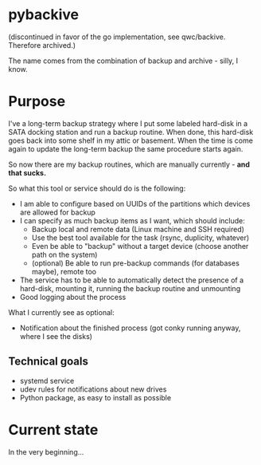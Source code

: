# pybackive

(discontinued in favor of the go implementation, see qwc/backive. Therefore archived.)

The name comes from the combination of backup and archive - silly, I know.

# Purpose

I've a long-term backup strategy where I put some labeled hard-disk in a SATA docking station and run a backup routine. When done, this hard-disk goes back into some shelf in my attic or basement. When the time is come again to update the long-term backup the same procedure starts again.

So now there are my backup routines, which are manually currently - **and that sucks.**

So what this tool or service should do is the following:
- I am able to configure based on UUIDs of the partitions which devices are allowed for backup
- I can specify as much backup items as I want, which should include:
  - Backup local and remote data (Linux machine and SSH required)
  - Use the best tool available for the task (rsync, duplicity, whatever)
  - Even be able to "backup" without a target device (choose another path on the system)
  - (optional) Be able to run pre-backup commands (for databases maybe), remote too
- The service has to be able to automatically detect the presence of a hard-disk, mounting it, running the backup routine and unmounting
- Good logging about the process


What I currently see as optional:
- Notification about the finished process (got conky running anyway, where I see the disks)

## Technical goals

- systemd service
- udev rules for notifications about new drives
- Python package, as easy to install as possible

# Current state

In the very beginning...
